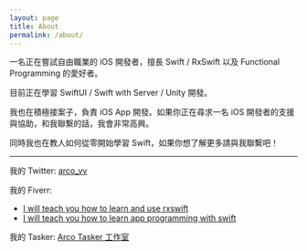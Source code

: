 ```yaml
---
layout: page
title: About
permalink: /about/
---
```


一名正在嘗試自由職業的 iOS 開發者，擅長 Swift / RxSwift 以及 Functional Programming 的愛好者。

目前正在學習 SwiftUI / Swift with Server / Unity 開發。

我也在積極接案子，負責 iOS App 開發。如果你正在尋求一名 iOS 開發者的支援與協助，和我聯繫的話，我會非常高興。

同時我也在教人如何從零開始學習 Swift，如果你想了解更多請與我聯繫吧！

---

我的 Twitter: [arco_vv](https://twitter.com/arco_vv)

我的 Fiverr: 
- [I will teach you how to learn and use rxswift](https://www.fiverr.com/arcovv/teach-you-how-to-learn-and-use-rxswift)
- [I will teach you how to learn app programming with swift](https://www.fiverr.com/arcovv/teach-you-how-to-learn-app-programming-with-swift?context_referrer=gig_page&source=other_gigs_by&ref_ctx_id=81c2196e-d7bc-4cf9-a7cb-b1404d7fc585&pckg_id=1&pos=1&seller_online=true)
  
我的 Tasker: [Arco Tasker 工作室](https://www.tasker.com.tw/workroom/index/1VYme)
